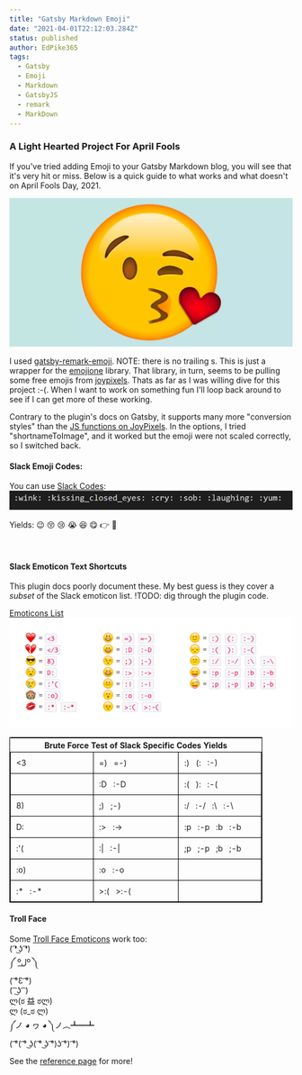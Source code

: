 ```yaml
---
title: "Gatsby Markdown Emoji"
date: "2021-04-01T22:12:03.284Z"
status: published
author: EdPike365
tags:
  - Gatsby
  - Emoji
  - Markdown
  - GatsbyJS
  - remark
  - MarkDown
---
```


### A Light Hearted Project For April Fools

If you've tried adding Emoji to your Gatsby Markdown blog, you will see that it's very hit or miss.
Below is a quick guide to what works and what doesn't on April Fools Day, 2021.

![Emoji Kiss](emoji-kiss.webp)

I used [gatsby-remark-emoji](https://www.gatsbyjs.com/plugins/gatsby-remark-emoji/). NOTE: there is no trailing s. This is just a wrapper for the [emojione](https://www.npmjs.com/package/emojione) library.
That library, in turn, seems to be pulling some free emojis from [joypixels](https://www.joypixels.com/emoji). Thats as far as I was willing dive for this project :-(. When I want to work on something fun I'll loop back around to see if I can get more of these working.

Contrary to the plugin's docs on Gatsby, it supports many more "conversion styles" than the [JS functions on JoyPixels](https://demos.joypixels.com/latest/index.html#js). In the options, I tried "shortnameToImage", and it worked but the emoji were not scaled correctly, so I switched back.

#### Slack Emoji Codes:

You can use [Slack Codes](https://www.webfx.com/tools/emoji-cheat-sheet/):
 ![Emoji Codes](emoji-codes.png)

Yields: :wink: :kissing_closed_eyes: :cry: :sob: :laughing: :yum: :point_right: :eyes:

<br/>

#### Slack Emoticon Text Shortcuts

This plugin docs poorly document these. My best guess is they cover a _subset_ of the Slack emoticon list. !TODO: dig through the plugin code.

[Emoticons List](https://en.wikipedia.org/wiki/List_of_emoticons)
![Slack Emoticon Codes](slack-emoticon-codes.jpg)

<style>
  .emoji-table{
    border: 1px solid black; width: 450px;
  }
  .emoji-table td{
    text-align:left;
    width: 33%;
    border: 1px solid black; width: 450px;
    padding: 10px;
  }
</style>

<table class="emoji-table" >
  <tr><th colspan=3> Brute Force Test of Slack Specific Codes Yields</th></tr>
  <tr><td> <3  </td><td> =) &nbsp; =-) </td><td> :) &nbsp; (: &nbsp; :-) </td></tr> 
  <tr><td> </3  </td><td> :D  &nbsp; :-D </td><td> :( &nbsp; ): &nbsp; :-(  </td></tr> 
  <tr><td> 8)  </td><td>  ;) &nbsp; ;-)  </td><td> :/ &nbsp; :-/ &nbsp; :\ &nbsp; :-\ </td></tr> 
  <tr><td> D: </td><td> :> &nbsp; :->  </td><td> :p &nbsp; :-p  &nbsp; :b &nbsp; :-b </td></tr> 
  <tr><td> :'( </td><td> :| &nbsp; :-| </td><td> ;p &nbsp; ;-p &nbsp; ;b &nbsp; ;-b </td></tr> 
  <tr><td> :o)  </td><td>  :o &nbsp; :-o  </td><td>  &nbsp;  &nbsp;  </td></tr> 
  <tr><td> :* &nbsp; :-*  </td><td> >:( &nbsp; >:-( </td><td>  &nbsp;  &nbsp;  </td></tr> 
</table>

#### Troll Face

Some [Troll Face Emoticons](https://emoticoncentral.com/category/troll) work too:  
( ͡❛ ͜ʖ ͡❛)  
༼ ºل͟º ༽  
( ͡°Ɛ ͡°)  
( ͡ ͜ʖ ͡ )  
ლ(ಠ 益 ಠლ)  
ლ (ಠ_ಠ ლ)  
༼ノ ◕ ヮ ◕ ༽ノ︵┻━┻  
( ͡°( ͡° ͜ʖ( ͡° ͜ʖ ͡°)ʖ ͡°) ͡°)

See the [reference page](https://emoticoncentral.com/category/troll) for more!
